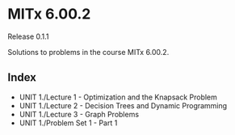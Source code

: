 # MITx 6.00.2
Release 0.1.1

Solutions to problems in the course MITx 6.00.2.

## Index
- UNIT 1./Lecture 1 - Optimization and the Knapsack Problem
- UNIT 1./Lecture 2 - Decision Trees and Dynamic Programming
- UNIT 1./Lecture 3 - Graph Problems
- UNIT 1./Problem Set 1 - Part 1
